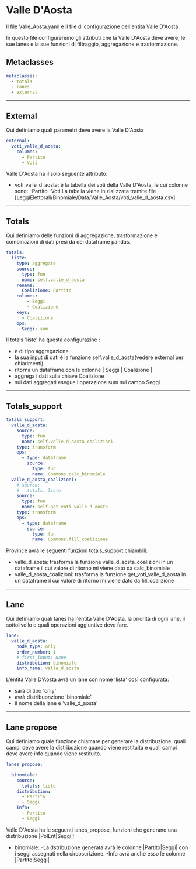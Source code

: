 # Valle D'Aosta
Il file Valle_Aosta.yaml è il file di configurazione dell'entità Valle D'Aosta.

In questo file configureremo gli attributi che la Valle D'Aosta deve avere, le sue lanes e la sue funzioni di filtraggio, aggregazione e trasformazione.

## Metaclasses

```yaml
metaclasses:
  - totals
  - lanes
  - external
```


---
## External
Qui definiamo quali parametri deve avere la Valle D'Aosta

```yaml
external:
  voti_valle_d_aosta:
    columns:
      - Partito
      - Voti
```

Valle D'Aosta ha il solo seguente attributo:
+ voti_valle_d_aosta: è la tabella dei voti della Valle D'Aosta, le cui colonne sono:
	-Partito
	-Voti
La tabella viene inizializzata tramite file [LeggiElettorali/Binomiale/Data/Valle_Aosta/voti_valle_d_aosta.csv]


---
## Totals
Qui definiamo delle funzioni di aggregazione, trasformazione e combinazioni di dati presi da dei dataframe pandas.

```yaml
totals:
  liste:
    type: aggregate
    source:
      type: fun
      name: self.valle_d_aosta
    rename:
      Coalizione: Partito
    columns:
        - Seggi
        - Coalizione
    keys:
      - Coalizione
    ops:
      Seggi: sum
```

Il totals 'liste' ha questa configurazine :
- è di tipo aggregazione
- la sua input di dati è la funzione self.valle_d_aosta(vedere external per chiarimenti)
- ritorna un dataframe con le colonne | Seggi | Coalizione |
- aggrega i dati sulla chiave Coalizione
- sui dati aggregati esegue l'operazione sum sul campo Seggi



---
## Totals_support

```yaml
totals_support:
  valle_d_aosta:
    source:
      type: fun
      name: self.valle_d_aosta_coalizioni
    type: transform
    ops:
      - type: dataframe
        source:
          type: fun
          name: Commons.calc_binomiale
  valle_d_aosta_coalizioni:
    # source:
    #   totals: liste
    source:
      type: fun
      name: self.get_voti_valle_d_aosta
    type: transform
    ops:
      - type: dataframe
        source:
          type: fun
          name: Commons.fill_coalizione
```

Province avrà le seguenti funzioni totals_support chiambili:
+ valle_d_aosta: trasforma la funzione valle_d_aosta_coalizioni in un dataframe il cui valore di ritorno mi viene dato da calc_binomiale
+ valle_d_aosta_coalizioni: trasforma la funzione get_voti_valle_d_aosta in un dataframe il cui valore di ritorno mi viene dato da fill_coalizione

---
## Lane
Qui definiamo quali lanes ha l'entità Valle D'Aosta, la priorità di ogni lane, il sottolivello e quali operazioni aggiuntive deve fare.

```yaml
lane:
  valle_d_aosta:
    node_type: only
    order_number: 1
    # first_input: None
    distribution: binomiale
    info_name: valle_d_aosta
```

L'entità Valle D'Aosta avrà un lane con nome 'lista' così configurata:
- sarà di tipo 'only'
- avrà distribuonzione 'binomiale'
- il nome della lane è 'valle_d_aosta'


---
## Lane propose

Qui definiamo quale funzione chiamare per generare la distribuzione, quali campi deve avere la distribuzione quando viene restituita e quali campi deve avere info quando viene restituito.

```yaml
lanes_propose:

  binomiale:
    source:
      totals: liste
    distribution:
      - Partito
      - Seggi
    info:
      - Partito
      - Seggi
```

Valle D'Aosta ha le seguenti lanes_propose, funzioni che generano una distribuzione |PolEnt|Seggi|:
+ binomiale:
	-La dstribuzione generata avrà le colonne |Partito|Seggi| con i seggi assegnati nella circoscrizione.
	-Info avrà anche esso le colonne |Partito|Seggi|



